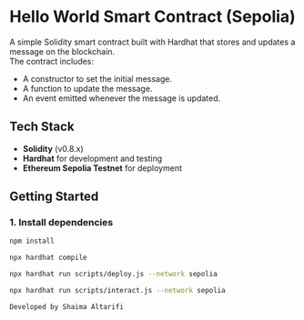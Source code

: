 # Hello World Smart Contract (Sepolia)

A simple Solidity smart contract built with Hardhat that stores and updates a message on the blockchain.  
The contract includes:
- A constructor to set the initial message.
- A function to update the message.
- An event emitted whenever the message is updated.

## Tech Stack
- **Solidity** (v0.8.x)
- **Hardhat** for development and testing
- **Ethereum Sepolia Testnet** for deployment

## Getting Started

### 1. Install dependencies
```bash
npm install

npx hardhat compile

npx hardhat run scripts/deploy.js --network sepolia

npx hardhat run scripts/interact.js --network sepolia

Developed by Shaima Altarifi 
